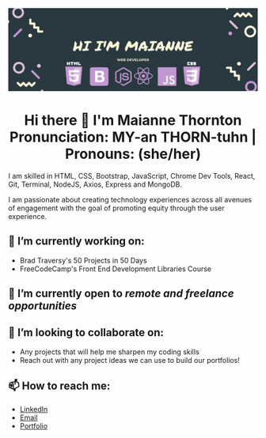 <img src= "Images/MaianneThornton.png">

<h1 align="center"> Hi there 👋 I'm Maianne Thornton 
<br> Pronunciation: MY-an THORN-tuhn | Pronouns: (she/her) </h1>
I am skilled in HTML, CSS, Bootstrap, JavaScript, Chrome Dev Tools, React, Git, Terminal, NodeJS, Axios, Express and MongoDB. 

I am passionate about creating technology experiences across all avenues of engagement with the goal of promoting equity through the user experience.

## 🔭 I’m currently working on:

  - Brad Traversy's 50 Projects in 50 Days
  - FreeCodeCamp's Front End Development Libraries Course

## 🌱 I’m currently open to <em>remote and freelance opportunities</em>

## 👯 I’m looking to collaborate on:

  - Any projects that will help me sharpen my coding skills
  - Reach out with any project ideas we can use to build our portfolios!

## 📫 How to reach me:

  - [LinkedIn](https://www.linkedin.com/in/MaianneThornton/)
  - [Email](mailto:Maianne.Thornton@gmail.com)
  - [Portfolio](https://maiannethornton-portfolio.netlify.app/)

<!--
**MaianneThornton/MaianneThornton** is a ✨ _special_ ✨ repository because its `README.md` (this file) appears on your GitHub profile.

Here are some ideas to get you started:

- 🔭 I’m currently working on ...
- 🌱 I’m currently learning ...
- 👯 I’m looking to collaborate on ...
- 🤔 I’m looking for help with ...
- 💬 Ask me about ...
- 📫 How to reach me: ...
- 😄 Pronouns: ...
- ⚡ Fun fact: ...
-->
